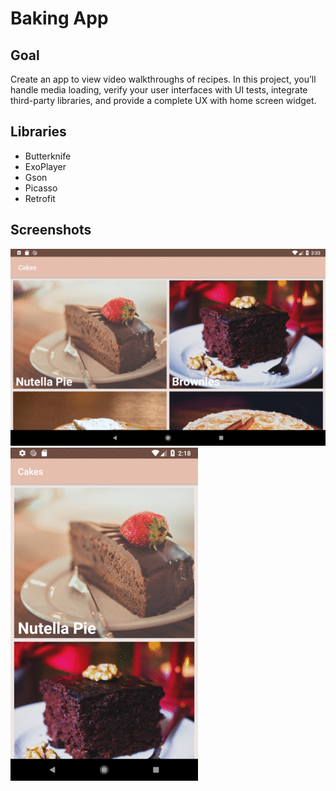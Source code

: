 # Baking App

## Goal

Create an app to view video walkthroughs of recipes. In this project, you’ll handle media loading, verify your user interfaces with UI tests, integrate third-party libraries, and provide a complete UX with home screen widget.

## Libraries

- Butterknife
- ExoPlayer
- Gson
- Picasso
- Retrofit

## Screenshots

![Screenshot](tablet.gif)
![Screenshot](phone.gif)
